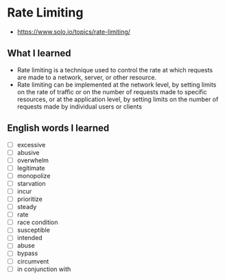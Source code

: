 # Rate Limiting
- https://www.solo.io/topics/rate-limiting/

## What I learned
- Rate limiting is a technique used to control the rate at which requests are made to a network, server, or other resource.
- Rate limiting can be implemented at the network level, by setting limits on the rate of traffic or on the number of requests made to specific resources, or at the application level, by setting limits on the number of requests made by individual users or clients

## English words I learned
- [ ] excessive
- [ ] abusive
- [ ] overwhelm
- [ ] legitimate
- [ ] monopolize
- [ ] starvation
- [ ] incur
- [ ] prioritize
- [ ] steady
- [ ] rate
- [ ] race condition
- [ ] susceptible
- [ ] intended
- [ ] abuse
- [ ] bypass
- [ ] circumvent
- [ ] in conjunction with